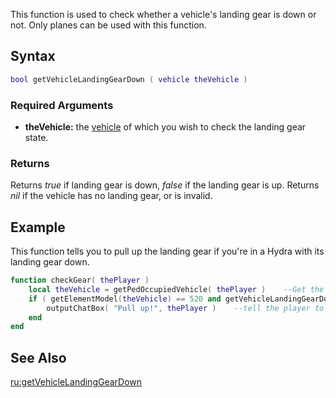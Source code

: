 This function is used to check whether a vehicle's landing gear is down or not. Only planes can be used with this function.

Syntax
------

``` lua
bool getVehicleLandingGearDown ( vehicle theVehicle )
```

### Required Arguments

-   **theVehicle:** the [vehicle](/docs/vehicle.md "wikilink") of which you wish to check the landing gear state.

### Returns

Returns *true* if landing gear is down, *false* if the landing gear is up.
Returns *nil* if the vehicle has no landing gear, or is invalid.

Example
-------

This function tells you to pull up the landing gear if you're in a Hydra with its landing gear down.

``` lua
function checkGear( thePlayer )
    local theVehicle = getPedOccupiedVehicle( thePlayer )    --Get the players vehicle
    if ( getElementModel(theVehicle) == 520 and getVehicleLandingGearDown( theVehicle ) == false ) then    --if the vehicle is a hydra, and the landing gear is up
        outputChatBox( "Pull up!", thePlayer )    --tell the player to pull up.
    end
end
```

See Also
--------

[ru:getVehicleLandingGearDown ](/docs/ru:getvehiclelandinggeardown_.md "wikilink")
